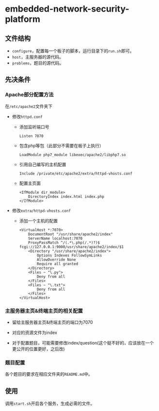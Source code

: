 # embedded-network-security-platform

## 文件结构

- `configure`，配置每一个板子的脚本，运行目录下的`run.sh`即可。
- `host`，主服务器的源代码。
- `problems`，题目的源代码。



## 先决条件

### Apache部分配置方法

在`/etc/apache2`文件夹下

- 修改`httpd.conf`

  - 添加监听端口号

    ```aconf
    Listen 7070
    ```

  - 包含php等包（此部分不需要在板子上执行）

    ```aconf
    LoadModule php7_module libexec/apache2/libphp7.so
    ```

  - 引用自己编写的主机配置

    ```aconf
    Include /private/etc/apache2/extra/httpd-vhosts.conf
    ```

  - 配置主页面

    ```aconf
    <IfModule dir_module>
    	DirectoryIndex index.html index.php
    </IfModule>
    ```

- 修改`extra/httpd-vhosts.conf`

  - 添加一个主机的配置

    ```aconf
    <VirtualHost *:7070>
        DocumentRoot "/usr/share/apache2/index"
        ServerName localhost:7070
        ProxyPassMatch ^/(.*\.php(/.*)?)$ fcgi://127.0.0.1:9000/usr/share/apache2/index/$1
        <Directory "/usr/share/apache2/index">
            Options Indexes FollowSymLinks
            AllowOverride None
            Require all granted
        </Directory>
        <Files ~ "\.py">
            Deny from all
        </Files>
        <Files ~ "\.txt">
            Deny from all
        </Files>
    </VirtualHost>
    ```

### 主服务器主页&终端主页的相关配置

- 留给主服务器主页&终端主页的端口为7070

- 对应的资源文件为index

- 对于配置题目，可能需要修改index/question(这个挺不好的，应该放在一个更公开的位置更好，之后改)

  

### 题目配置

各个题目的要求在相应文件夹的`README.md`中。



## 使用

调用`start.sh`开启各个服务，生成必需的文件。

